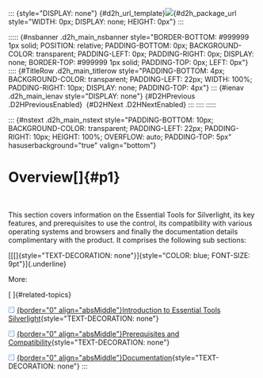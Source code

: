 ::: {style="DISPLAY: none"}
[](ms-xhelp:///?Id=d2h_url_template){#d2h_url_template}![](!package_url!){#d2h_package_url style="WIDTH: 0px; DISPLAY: none; HEIGHT: 0px"}
:::

::::: {#nsbanner .d2h_main_nsbanner style="BORDER-BOTTOM: #999999 1px solid; POSITION: relative; PADDING-BOTTOM: 0px; BACKGROUND-COLOR: transparent; PADDING-LEFT: 0px; PADDING-RIGHT: 0px; DISPLAY: none; BORDER-TOP: #999999 1px solid; PADDING-TOP: 0px; LEFT: 0px"}
:::: {#TitleRow .d2h_main_titlerow style="PADDING-BOTTOM: 4px; BACKGROUND-COLOR: transparent; PADDING-LEFT: 22px; WIDTH: 100%; PADDING-RIGHT: 10px; DISPLAY: none; PADDING-TOP: 4px"}
::: {#ienav .d2h_main_ienav style="DISPLAY: none"}
[](ms-xhelp:///?Id=1f38f600-fd80-4d00-9401-88adddca6171){#D2HPrevious .D2HPreviousEnabled}  [](ms-xhelp:///?Id=27c3962e-92cc-4f48-ae97-9a550c630bb7){#D2HNext .D2HNextEnabled}
:::
::::
:::::

::: {#nstext .d2h_main_nstext style="PADDING-BOTTOM: 10px; BACKGROUND-COLOR: transparent; PADDING-LEFT: 22px; PADDING-RIGHT: 10px; HEIGHT: 100%; OVERFLOW: auto; PADDING-TOP: 5px" hasuserbackground="true" valign="bottom"}
# Overview[]{#p1}

 

This section covers information on the Essential Tools for Silverlight, its key features, and prerequisites to use the control, its compatibility with various operating systems and browsers and finally the documentation details complimentary with the product. It comprises the following sub sections:

[[[]{style="TEXT-DECORATION: none"}]{style="COLOR: blue; FONT-SIZE: 9pt"}]{.underline} 

More:

[ ]{#related-topics}

[![](../button.gif){border="0" align="absMiddle"}Introduction to Essential Tools Silverlight](ms-xhelp:///?Id=27c3962e-92cc-4f48-ae97-9a550c630bb7){style="TEXT-DECORATION: none"}

[![](../button.gif){border="0" align="absMiddle"}Prerequisites and Compatibility](ms-xhelp:///?Id=7950fb8b-d4a7-46ec-bada-e2ece99e5626){style="TEXT-DECORATION: none"}

[![](../button.gif){border="0" align="absMiddle"}Documentation](ms-xhelp:///?Id=e350dfc6-97bb-4fa4-b1f1-a4e4b7f6740f){style="TEXT-DECORATION: none"}
:::
